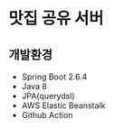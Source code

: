 # 맛집 공유 서버

## 개발환경
- Spring Boot 2.6.4
- Java 8
- JPA(querydsl)
- AWS Elastic Beanstalk
- Github Action